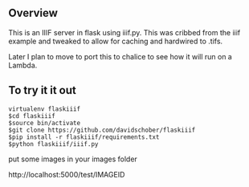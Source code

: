 
## Overview
This is an IIIF server in flask using iiif.py. This was cribbed from the iiif example and tweaked to allow for caching and hardwired to .tifs. 

Later I plan to move to port this to chalice to see how it will run on a Lambda.

## To try it it out


```
virtualenv flaskiiif
$cd flaskiiif
$source bin/activate
$git clone https://github.com/davidschober/flaskiiif
$pip install -r flaskiiif/requirements.txt
$python flaskiiif/iiif.py
```

put some images in your images folder

http://localhost:5000/test/IMAGEID


